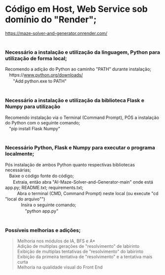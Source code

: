 # Código em Host, Web Service sob domínio do "Render"; 
  https://maze-solver-and-generator.onrender.com/  
ㅤ  
### Necessário a instalação e utilização da linguagem, Python para utilização de forma local;  
Recomendo a adição do Python ao caminho "PATH" durante instalação;  
ㅤhttps://www.python.org/downloads/  
ㅤㅤ"Add python.exe to PATH"  
ㅤ  
### Necessário a instalação e utilização da biblioteca Flask e Numpy para utilização  
Recomendo instalação via o Terminal (Command Prompt), PÓS a instalação do Python com o seguinte comando;  
ㅤ"pip install Flask Numpy"  
ㅤ  
### Necessário Python, Flask e Numpy para executar o programa localmente;  
Pós instalação de ambos Python quanto respectivas bibliotecas necessárias;  
ㅤBaixe o código fonte do código;  
ㅤㅤExtraia, então abra "AI-Maze-Solver-and-Generator-main" onde está app.py; README.txt; requirements.txt;  
ㅤㅤㅤAbra o terminal (CMD, Command Prompt) neste local (ou execute "cd "local do arquivo"")  
ㅤㅤㅤㅤInsira o seguinte comando;  
ㅤㅤㅤㅤㅤ"python app.py"  
ㅤ  
### Possíveis melhorias e adições;  
>Melhoria nos módulos de IA, BFS e A*  
>Adição de multiplas gerações de "resolvimento" de labirinto  
>Exibição de multiplas tentativas de "resolvimento" do labirinto  
>Exibição da primeira tentativa de "resolvimento" e a tentativa mais curta  
>Melhoria na qualidade visual do Front End  
